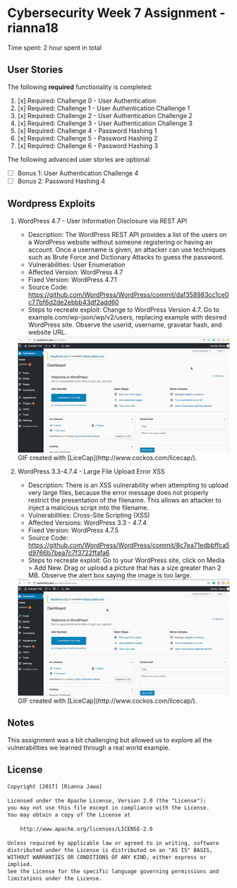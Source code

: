 # Cybersecurity Week 7 Assignment - rianna18

Time spent: 2 hour spent in total

## User Stories

The following **required** functionality is completed:

1. [x]  Required: Challenge 0 - User Authentication
2. [x]  Required: Challenge 1 - User Authentication Challenge 1
3. [x]  Required: Challenge 2 - User Authentication Challenge 2
4. [x]  Required: Challenge 3 - User Authentication Challenge 3
5. [x]  Required: Challenge 4 - Password Hashing 1
6. [x]  Required: Challenge 5 - Password Hashing 2
7. [x]  Required: Challenge 6 - Password Hashing 3

The following advanced user stories are optional:

* [ ]  Bonus 1: User Authentication Challenge 4
* [ ]  Bonus 2: Password Hashing 4

## Wordpress Exploits

1. WordPress 4.7 - User Information Disclosure via REST API
   * Description: The WordPress REST API provides a list of the users on a WordPress website without someone registering or having an account. Once a username is given, an attacker can use techniques such as Brute Force and Dictionary Attacks to guess the password.
   * Vulnerabilities: User Enumeration
   * Affected Version: WordPress 4.7
   * Fixed Version: WordPress 4.7.1
   * Source Code: https://github.com/WordPress/WordPress/commit/daf358983cc1ce0c77bf6d2de2ebbb43df2add60
   * Steps to recreate exploit: Change to WordPress Version 4.7. Go to example.com/wp-json/wp/v2/users, replacing example with desired WordPress site. Observe the userid, username, gravatar hash, and website URL.
   <img src='Week7Exploit1.gif' width='' alt='Video Walkthrough' />
   GIF created with [LiceCap](http://www.cockos.com/licecap/).

2. WordPress 3.3-4.7.4 - Large File Upload Error XSS
   * Description: There is an XSS vulnerability when attempting to upload very large files, because the error message does not properly restrict the presentation of the filename. This allows an attacker to inject a malicious script into the filename.
   * Vulnerabilities: Cross-Site Scripting (XSS)
   * Affected Versions: WordPress 3.3 - 4.7.4
   * Fixed Version: WordPress 4.7.5
   * Source Code: https://github.com/WordPress/WordPress/commit/8c7ea71edbbffca5d9766b7bea7c7f3722ffafa6
   * Steps to recreate exploit: Go to your WordPress site, click on Media > Add New. Drag or upload a picture that has a size greater than 2 MB. Observe the alert box saying the image is too large.
   <img src='Week7Exploit2.gif' width='' alt='Video Walkthrough' />
   GIF created with [LiceCap](http://www.cockos.com/licecap/).

## Notes

This assignment was a bit challenging but allowed us to explore all the vulnerabilities we learned through a real world example.

## License

    Copyright [2017] [Rianna Jawa]

    Licensed under the Apache License, Version 2.0 (the "License");
    you may not use this file except in compliance with the License.
    You may obtain a copy of the License at

        http://www.apache.org/licenses/LICENSE-2.0

    Unless required by applicable law or agreed to in writing, software
    distributed under the License is distributed on an "AS IS" BASIS,
    WITHOUT WARRANTIES OR CONDITIONS OF ANY KIND, either express or implied.
    See the License for the specific language governing permissions and
    limitations under the License.
